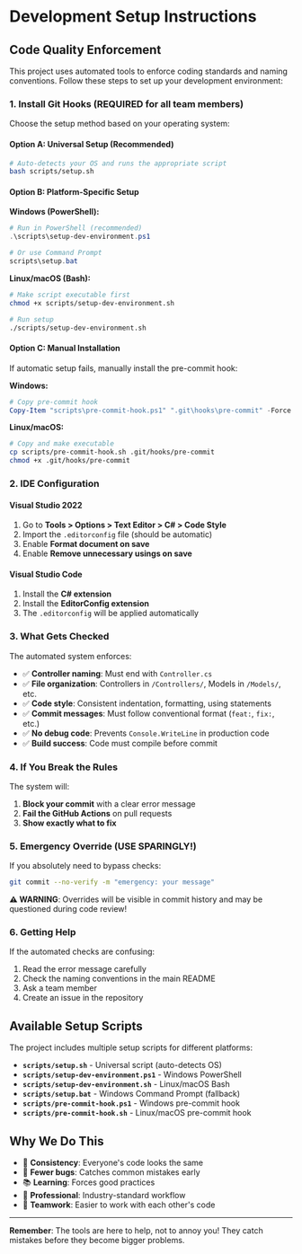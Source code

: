 # Development Setup Instructions

## Code Quality Enforcement

This project uses automated tools to enforce coding standards and naming conventions. Follow these steps to set up your development environment:

### 1. Install Git Hooks (REQUIRED for all team members)

Choose the setup method based on your operating system:

#### **Option A: Universal Setup (Recommended)**
```bash
# Auto-detects your OS and runs the appropriate script
bash scripts/setup.sh
```

#### **Option B: Platform-Specific Setup**

**Windows (PowerShell):**
```powershell
# Run in PowerShell (recommended)
.\scripts\setup-dev-environment.ps1

# Or use Command Prompt
scripts\setup.bat
```

**Linux/macOS (Bash):**
```bash
# Make script executable first
chmod +x scripts/setup-dev-environment.sh

# Run setup
./scripts/setup-dev-environment.sh
```

#### **Option C: Manual Installation**

If automatic setup fails, manually install the pre-commit hook:

**Windows:**
```powershell
# Copy pre-commit hook
Copy-Item "scripts\pre-commit-hook.ps1" ".git\hooks\pre-commit" -Force
```

**Linux/macOS:**
```bash
# Copy and make executable
cp scripts/pre-commit-hook.sh .git/hooks/pre-commit
chmod +x .git/hooks/pre-commit
```

### 2. IDE Configuration

#### Visual Studio 2022
1. Go to **Tools > Options > Text Editor > C# > Code Style**
2. Import the `.editorconfig` file (should be automatic)
3. Enable **Format document on save**
4. Enable **Remove unnecessary usings on save**

#### Visual Studio Code
1. Install the **C# extension**
2. Install the **EditorConfig extension**
3. The `.editorconfig` will be applied automatically

### 3. What Gets Checked

The automated system enforces:

- ✅ **Controller naming**: Must end with `Controller.cs`
- ✅ **File organization**: Controllers in `/Controllers/`, Models in `/Models/`, etc.
- ✅ **Code style**: Consistent indentation, formatting, using statements
- ✅ **Commit messages**: Must follow conventional format (`feat:`, `fix:`, etc.)
- ✅ **No debug code**: Prevents `Console.WriteLine` in production code
- ✅ **Build success**: Code must compile before commit

### 4. If You Break the Rules

The system will:
1. **Block your commit** with a clear error message
2. **Fail the GitHub Actions** on pull requests
3. **Show exactly what to fix**

### 5. Emergency Override (USE SPARINGLY!)

If you absolutely need to bypass checks:
```bash
git commit --no-verify -m "emergency: your message"
```

**⚠️ WARNING**: Overrides will be visible in commit history and may be questioned during code review!

### 6. Getting Help

If the automated checks are confusing:
1. Read the error message carefully
2. Check the naming conventions in the main README
3. Ask a team member
4. Create an issue in the repository

## Available Setup Scripts

The project includes multiple setup scripts for different platforms:

- **`scripts/setup.sh`** - Universal script (auto-detects OS)
- **`scripts/setup-dev-environment.ps1`** - Windows PowerShell
- **`scripts/setup-dev-environment.sh`** - Linux/macOS Bash  
- **`scripts/setup.bat`** - Windows Command Prompt (fallback)
- **`scripts/pre-commit-hook.ps1`** - Windows pre-commit hook
- **`scripts/pre-commit-hook.sh`** - Linux/macOS pre-commit hook

## Why We Do This

- 🎯 **Consistency**: Everyone's code looks the same
- 🐛 **Fewer bugs**: Catches common mistakes early
- 📚 **Learning**: Forces good practices
- 🚀 **Professional**: Industry-standard workflow
- 🤝 **Teamwork**: Easier to work with each other's code

---

**Remember**: The tools are here to help, not to annoy you! They catch mistakes before they become bigger problems.
